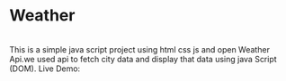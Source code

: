 # Weather
<br>
This is a simple java script project using html css js and open Weather Api.we used api to fetch city data and display that data using java Script (DOM).
Live Demo: